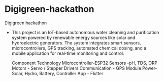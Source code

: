 # Digigreen-hackathon
Digigreen hackathon
<ul>
  <li>This project is an IoT-based autonomous water cleaning and purification system powered by renewable energy sources like solar and hydroelectric generators. The system integrates smart sensors, microcontrollers, GPS tracking, automated chemical dosing, and a mobile application for real-time monitoring and control.

</li>
</ul>
<ul>
Component	Technology
Microcontroller-ESP32
Sensors	-pH, TDS, ORP
Motors	- Servo / Stepper Drivers
Communication	- GPS Module
Power-	Solar, Hydro, Battery, Controller
App -	Flutter 

</ul>
